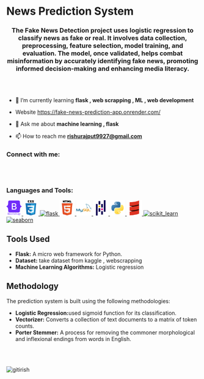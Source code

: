 <h1>News Prediction System</h1>

<h3 align="center">The Fake News Detection project uses logistic regression to classify news as fake or real. It involves data collection, preprocessing, feature selection, model training, and evaluation. The model, once validated, helps combat misinformation by accurately identifying fake news, promoting informed decision-making and enhancing media literacy.</h3>
<br><br>

- 🌱 I’m currently learning **flask , web scrapping , ML , web development**

-  Website  https://fake-news-prediction-app.onrender.com/
  
- 💬 Ask me about **machine learning , flask**

- 📫 How to reach me **rishurajput9927@gmail.com**

<h3 align="left">Connect with me:</h3>
<p align="left">
</p>
<br><br>
<h3 align="left">Languages and Tools:</h3>
<p align="left"> <a href="https://getbootstrap.com" target="_blank" rel="noreferrer"> <img src="https://raw.githubusercontent.com/devicons/devicon/master/icons/bootstrap/bootstrap-plain-wordmark.svg" alt="bootstrap" width="40" height="40"/> </a> <a href="https://www.w3schools.com/css/" target="_blank" rel="noreferrer"> <img src="https://raw.githubusercontent.com/devicons/devicon/master/icons/css3/css3-original-wordmark.svg" alt="css3" width="40" height="40"/> </a> <a href="https://flask.palletsprojects.com/" target="_blank" rel="noreferrer"> <img src="https://www.vectorlogo.zone/logos/pocoo_flask/pocoo_flask-icon.svg" alt="flask" width="40" height="40"/> </a> <a href="https://www.w3.org/html/" target="_blank" rel="noreferrer"> <img src="https://raw.githubusercontent.com/devicons/devicon/master/icons/html5/html5-original-wordmark.svg" alt="html5" width="40" height="40"/> </a> <a href="https://www.mysql.com/" target="_blank" rel="noreferrer"> <img src="https://raw.githubusercontent.com/devicons/devicon/master/icons/mysql/mysql-original-wordmark.svg" alt="mysql" width="40" height="40"/> </a> <a href="https://pandas.pydata.org/" target="_blank" rel="noreferrer"> <img src="https://raw.githubusercontent.com/devicons/devicon/2ae2a900d2f041da66e950e4d48052658d850630/icons/pandas/pandas-original.svg" alt="pandas" width="40" height="40"/> </a> <a href="https://www.python.org" target="_blank" rel="noreferrer"> <img src="https://raw.githubusercontent.com/devicons/devicon/master/icons/python/python-original.svg" alt="python" width="40" height="40"/> </a> <a href="https://www.scala-lang.org" target="_blank" rel="noreferrer"> <img src="https://raw.githubusercontent.com/devicons/devicon/master/icons/scala/scala-original.svg" alt="scala" width="40" height="40"/> </a> <a href="https://scikit-learn.org/" target="_blank" rel="noreferrer"> <img src="https://upload.wikimedia.org/wikipedia/commons/0/05/Scikit_learn_logo_small.svg" alt="scikit_learn" width="40" height="40"/> </a> <a href="https://seaborn.pydata.org/" target="_blank" rel="noreferrer"> <img src="https://seaborn.pydata.org/_images/logo-mark-lightbg.svg" alt="seaborn" width="40" height="40"/> </a> </p>


<section id="tools">
  <div class="row">
    <div class="col-lg-12">
      <h2>Tools Used</h2>
      <ul>
        <li><strong>Flask:</strong> A micro web framework for Python.</li>
        <li><strong>Dataset:</strong> take dataset from kaggle , webscrapping</li>
        <li><strong>Machine Learning Algorithms:</strong> Logistic regression</li>
      </ul>
    </div>
  </div>
</section>

<!-- Methodology Section -->
<section id="methodology">
  <div class="row">
    <div class="col-lg-12">
      <h2>Methodology</h2>
      <p>The prediction system is built using the following methodologies:</p>
      <ul>
        <li><strong>Logistic Regression:</strong>used sigmoid function for its classification.</li>
        <li><strong> Vectorizer:</strong> Converts a collection of text documents to a matrix of token counts.</li>
        <li><strong>Porter Stemmer:</strong> A process for removing the commoner morphological and inflexional endings from words in English.</li>
      </ul>
    </div>
  </div>
</section>
<br><br>


<p><img align="center" src="https://github-readme-stats.vercel.app/api/top-langs?username=gitirish&show_icons=true&locale=en&layout=compact" alt="gitirish" /></p>



